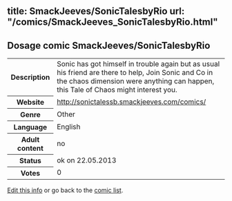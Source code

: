 title: SmackJeeves/SonicTalesbyRio
url: "/comics/SmackJeeves_SonicTalesbyRio.html"
---
Dosage comic SmackJeeves/SonicTalesbyRio
-----------------------------------------

<p id="msg"></p>
<script type="text/javascript">
if (window.location.search === '?edit_info_mail=sent_ok') {
  var elem = document.getElementById("msg");
  elem.innerHTML = 'Edited information sucessfully sent for review, which is usually done daily. Thanks!';
  elem.className = 'ok';
}
</script>
<table class="comicinfo">
<tr>
<th>Description</th><td>Sonic has got himself in trouble again but as usual his friend are there to help, Join Sonic and Co in the chaos dimension were anything can happen, this Tale of Chaos might interest you.</td>
</tr>
<tr>
<th>Website</th><td><a href="http://sonictalessb.smackjeeves.com/comics/">http://sonictalessb.smackjeeves.com/comics/</a></td>
</tr>
<tr>
<th>Genre</th><td>Other</td>
</tr>
<tr>
<th>Language</th><td>English</td>
</tr>
<tr>
<th>Adult content</th><td>no</td>
</tr>
<tr>
<th>Status</th><td>ok on 22.05.2013</td>
</tr>
<tr>
<th>Votes</th><td>0</td>
</tr>
</table>

[Edit this info](SmackJeeves_SonicTalesbyRio_edit.html) or go back to the [comic list](../comic-index.html).

